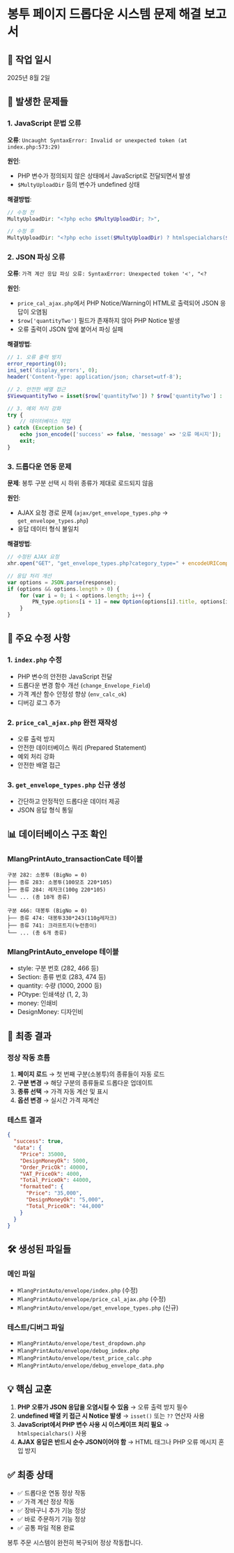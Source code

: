 # 봉투 페이지 드롭다운 시스템 문제 해결 보고서

## 📅 작업 일시
2025년 8월 2일

## 🚨 발생한 문제들

### 1. JavaScript 문법 오류
**오류**: `Uncaught SyntaxError: Invalid or unexpected token (at index.php:573:29)`

**원인**: 
- PHP 변수가 정의되지 않은 상태에서 JavaScript로 전달되면서 발생
- `$MultyUploadDir` 등의 변수가 undefined 상태

**해결방법**:
```php
// 수정 전
MultyUploadDir: "<?php echo $MultyUploadDir; ?>",

// 수정 후  
MultyUploadDir: "<?php echo isset($MultyUploadDir) ? htmlspecialchars($MultyUploadDir, ENT_QUOTES, 'UTF-8') : ''; ?>",
```

### 2. JSON 파싱 오류
**오류**: `가격 계산 응답 파싱 오류: SyntaxError: Unexpected token '<', "<?`

**원인**:
- `price_cal_ajax.php`에서 PHP Notice/Warning이 HTML로 출력되어 JSON 응답이 오염됨
- `$row['quantityTwo']` 필드가 존재하지 않아 PHP Notice 발생
- 오류 출력이 JSON 앞에 붙어서 파싱 실패

**해결방법**:
```php
// 1. 오류 출력 방지
error_reporting(0);
ini_set('display_errors', 0);
header('Content-Type: application/json; charset=utf-8');

// 2. 안전한 배열 접근
$ViewquantityTwo = isset($row['quantityTwo']) ? $row['quantityTwo'] : '';

// 3. 예외 처리 강화
try {
    // 데이터베이스 작업
} catch (Exception $e) {
    echo json_encode(['success' => false, 'message' => '오류 메시지']);
    exit;
}
```

### 3. 드롭다운 연동 문제
**문제**: 봉투 구분 선택 시 하위 종류가 제대로 로드되지 않음

**원인**:
- AJAX 요청 경로 문제 (`ajax/get_envelope_types.php` → `get_envelope_types.php`)
- 응답 데이터 형식 불일치

**해결방법**:
```javascript
// 수정된 AJAX 요청
xhr.open("GET", "get_envelope_types.php?category_type=" + encodeURIComponent(val), true);

// 응답 처리 개선
var options = JSON.parse(response);
if (options && options.length > 0) {
    for (var i = 0; i < options.length; i++) {
        PN_type.options[i + 1] = new Option(options[i].title, options[i].no);
    }
}
```

## 🔧 주요 수정 사항

### 1. `index.php` 수정
- PHP 변수의 안전한 JavaScript 전달
- 드롭다운 변경 함수 개선 (`change_Envelope_Field`)
- 가격 계산 함수 안정성 향상 (`env_calc_ok`)
- 디버깅 로그 추가

### 2. `price_cal_ajax.php` 완전 재작성
- 오류 출력 방지
- 안전한 데이터베이스 쿼리 (Prepared Statement)
- 예외 처리 강화
- 안전한 배열 접근

### 3. `get_envelope_types.php` 신규 생성
- 간단하고 안정적인 드롭다운 데이터 제공
- JSON 응답 형식 통일

## 📊 데이터베이스 구조 확인

### MlangPrintAuto_transactionCate 테이블
```
구분 282: 소봉투 (BigNo = 0)
├── 종류 283: 소봉투(100모조 220*105)
├── 종류 284: 레자크(100g 220*105)
└── ... (총 10개 종류)

구분 466: 대봉투 (BigNo = 0)  
├── 종류 474: 대봉투330*243(110g레자크)
├── 종류 741: 크라프트지(누런종이)
└── ... (총 6개 종류)
```

### MlangPrintAuto_envelope 테이블
- style: 구분 번호 (282, 466 등)
- Section: 종류 번호 (283, 474 등)
- quantity: 수량 (1000, 2000 등)
- POtype: 인쇄색상 (1, 2, 3)
- money: 인쇄비
- DesignMoney: 디자인비

## 🎯 최종 결과

### 정상 작동 흐름
1. **페이지 로드** → 첫 번째 구분(소봉투)의 종류들이 자동 로드
2. **구분 변경** → 해당 구분의 종류들로 드롭다운 업데이트
3. **종류 선택** → 가격 자동 계산 및 표시
4. **옵션 변경** → 실시간 가격 재계산

### 테스트 결과
```json
{
  "success": true,
  "data": {
    "Price": 35000,
    "DesignMoneyOk": 5000,
    "Order_PricOk": 40000,
    "VAT_PriceOk": 4000,
    "Total_PriceOk": 44000,
    "formatted": {
      "Price": "35,000",
      "DesignMoneyOk": "5,000",
      "Total_PriceOk": "44,000"
    }
  }
}
```

## 🛠️ 생성된 파일들

### 메인 파일
- `MlangPrintAuto/envelope/index.php` (수정)
- `MlangPrintAuto/envelope/price_cal_ajax.php` (수정)
- `MlangPrintAuto/envelope/get_envelope_types.php` (신규)

### 테스트/디버그 파일
- `MlangPrintAuto/envelope/test_dropdown.php`
- `MlangPrintAuto/envelope/debug_index.php`
- `MlangPrintAuto/envelope/test_price_calc.php`
- `MlangPrintAuto/envelope/debug_envelope_data.php`

## 💡 핵심 교훈

1. **PHP 오류가 JSON 응답을 오염시킬 수 있음** → 오류 출력 방지 필수
2. **undefined 배열 키 접근 시 Notice 발생** → `isset()` 또는 `??` 연산자 사용
3. **JavaScript에서 PHP 변수 사용 시 이스케이프 처리 필요** → `htmlspecialchars()` 사용
4. **AJAX 응답은 반드시 순수 JSON이어야 함** → HTML 태그나 PHP 오류 메시지 혼입 방지

## ✅ 최종 상태
- ✅ 드롭다운 연동 정상 작동
- ✅ 가격 계산 정상 작동  
- ✅ 장바구니 추가 기능 정상
- ✅ 바로 주문하기 기능 정상
- ✅ 공통 파일 적용 완료

봉투 주문 시스템이 완전히 복구되어 정상 작동합니다.